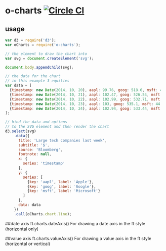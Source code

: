 # o-charts [![Circle CI](https://circleci.com/gh/ft-interactive/o-charts/tree/master.svg?style=svg)](https://circleci.com/gh/ft-interactive/o-charts/tree/master)

## usage

```javascript
var d3 = require('d3');
var oCharts = require('o-charts');

// the element to draw the chart into
var svg = document.createElement('svg');

document.body.appendChild(svg);

// the data for the chart
// in this example 3 equities
var data = [
  {timestamp: new Date(2014, 10, 20), aapl: 99.76, goog: 518.6, msft: 44.08},
  {timestamp: new Date(2014, 10, 21), aapl: 102.47, goog: 526.54, msft: 44.86},
  {timestamp: new Date(2014, 10, 22), aapl: 102.99, goog: 532.71, msft: 44.38},
  {timestamp: new Date(2014, 10, 23), aapl: 103, goog: 535.1, msft: 44.29},
  {timestamp: new Date(2014, 10, 24), aapl: 102.94, goog: 533.44, msft: 44.32}
];

// bind the data and options
// to the SVG element and then render the chart
d3.select(svg)
    .data({
      title: 'Large tech companies last week',
      subtitle: '$',
      source: 'Bloomberg',
      footnote: null,
      x: {
        series: 'timestamp'
      },
      y: {
        series: [
          {key: 'aapl', label: 'Apple'},
          {key: 'goog', label: 'Google'},
          {key: 'msft', label: 'Microsoft'}
        ]
      },
      data: data
    })
    .call(oCharts.chart.line);
```

##date axis
ft.charts.dateAxis()
For drawing a date axis in the ft style (horizontal only)

##value axis
ft.charts.valueAxis()
For drawing a value axis in the ft style (horizontal or vertical)
